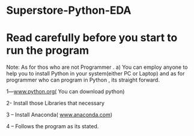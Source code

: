 # Superstore-Python-EDA

# Read carefully before you start to run the program

Note:
   As for thos who are not Programmer . a) You can employ anyone to help you to install Python in your system(either PC or Laptop) and as for programmer who can program in Python , its straight forward.

1—www.python.org( You can download python)

2- Install those Libraries that necessary

3 – Install Anaconda( www.anaconda.com)

4 – Follows the program as its stated.
